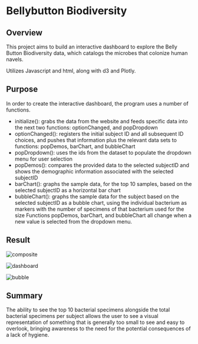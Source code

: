 # Bellybutton Biodiversity 

## Overview
This project aims to build an interactive dashboard to explore the Belly Button Biodiversity data, which catalogs the microbes that colonize human navels. 

Utilizes Javascript and html, along with d3 and Plotly.

## Purpose
In order to create the interactive dashboard, the program uses a number of functions.  
- initialize(): grabs the data from the website and feeds specific data into the next two functions: optionChanged, and popDropdown
- optionChanged(): registers the initial subject ID and all subsequent ID choices, and pushes that information plus the relevant data sets to functions: popDemos, barChart, and bubbleChart
- popDropdown(): uses the ids from the dataset to populate the dropdown menu for user selection
- popDemos(): compares the provided data to the selected subjectID and shows the demographic information associated with the selected subjectID
- barChart(): graphs the sample data, for the top 10 samples, based on the selected subjectID as a horizontal bar chart
- bubbleChart(): graphs the sample data for the subject based on the selected subjectID as a bubble chart, using the individual bacterium as markers with the number of specimens of that bacterium used for the size
Functions popDemos, barChart, and bubbleChart all change when a new value is selected from the dropdown menu. 

## Result
![composite](https://github.com/m-coldewe/belly-button-challenge/assets/152045367/4c281fae-54b6-4456-8198-543aad60c7c6)

![dashboard](https://github.com/m-coldewe/belly-button-challenge/assets/152045367/bda6f7a3-e71c-468d-a7fc-de7ef4d07a9f)

![bubble](https://github.com/m-coldewe/belly-button-challenge/assets/152045367/b390b29b-9c0c-4cf8-82b8-24e14508488f)

## Summary
The ability to see the top 10 bacterial specimens alongside the total bacterial specimens per subject allows the user to see a visual representation of something that is generally too small to see and easy to overlook, bringing awareness to the need for the potential consequences of a lack of hygiene. 
